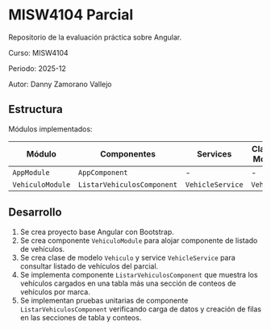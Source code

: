 # MISW4104 Parcial

Repositorio de la evaluación práctica sobre Angular.

Curso: MISW4104

Periodo: 2025-12

Autor: Danny Zamorano Vallejo

## Estructura

Módulos implementados:

| Módulo           | Componentes                | Services         | Clases / Modelo |
| ---------------- | -------------------------- | ---------------- | --------------- |
| `AppModule`      | `AppComponent`             | -                | -               |
| `VehiculoModule` | `ListarVehiculosComponent` | `VehicleService` | `Vehiculo`      |

## Desarrollo

1. Se crea proyecto base Angular con Bootstrap.
2. Se crea componente `VehiculoModule` para alojar componente de listado de vehículos.
3. Se crea clase de modelo `Vehiculo` y service `VehicleService` para consultar listado de vehículos del parcial.
4. Se implementa componente `ListarVehiculosComponent` que muestra los vehículos cargados en una tabla más una sección de conteos de vehículos por marca.
5. Se implementan pruebas unitarias de componente `ListarVehiculosComponent` verificando carga de datos y creación de filas en las secciones de tabla y conteos.
